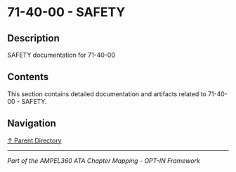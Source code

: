 # 71-40-00 - SAFETY

## Description

SAFETY documentation for 71-40-00

## Contents

This section contains detailed documentation and artifacts related to 71-40-00 - SAFETY.

## Navigation

[↑ Parent Directory](../README.md)

---

*Part of the AMPEL360 ATA Chapter Mapping - OPT-IN Framework*
